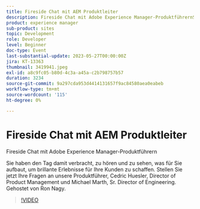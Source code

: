 ```yaml
---
title: Fireside Chat mit AEM Produktleiter
description: Fireside Chat mit Adobe Experience Manager-ProduktführernSie haben den Tag damit verbracht, zu hören und zu sehen, was für Sie gebaut wurde, um brillante Erlebnisse für Ihre Kunden zu schaffen. Stellen Sie jetzt Ihre Fragen an unsere Produktführer, Cedric Huesler, Director of Product Management und Michael Marth, Sr. Director of Engineering. Gehostet von Ron Nagy.
product: experience manager
sub-product: sites
topic: Development
role: Developer
level: Beginner
doc-type: Event
last-substantial-update: 2023-05-27T00:00:00Z
jira: KT-13363
thumbnail: 3419941.jpeg
exl-id: a8c9fc05-b80d-4c3a-a45a-c2b798757b57
duration: 3234
source-git-commit: 9a297cda953d4414131657f9ac84580aea0eabeb
workflow-type: tm+mt
source-wordcount: '115'
ht-degree: 0%

---
```


# Fireside Chat mit AEM Produktleiter

Fireside Chat mit Adobe Experience Manager-Produktführern

Sie haben den Tag damit verbracht, zu hören und zu sehen, was für Sie aufbaut, um brillante Erlebnisse für Ihre Kunden zu schaffen. Stellen Sie jetzt Ihre Fragen an unsere Produktführer, Cedric Huesler, Director of Product Management und Michael Marth, Sr. Director of Engineering. Gehostet von Ron Nagy.

>[!VIDEO](https://video.tv.adobe.com/v/3419941/?learn=on)
